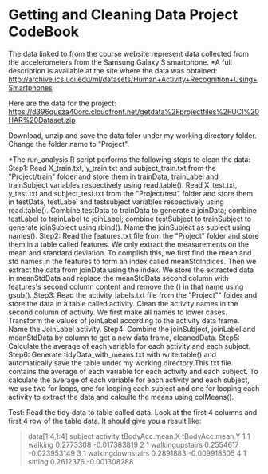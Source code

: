 Getting and Cleaning Data Project CodeBook
===================
The data linked to from the course website represent data collected from the accelerometers from the Samsung Galaxy S smartphone. 
*A full description is available at the site where the data was obtained: 
 http://archive.ics.uci.edu/ml/datasets/Human+Activity+Recognition+Using+Smartphones 

 Here are the data for the project: 
 https://d396qusza40orc.cloudfront.net/getdata%2Fprojectfiles%2FUCI%20HAR%20Dataset.zip 
 
 Download, unzip and save the data foler under my working directory folder. Change the folder name to "Project".

*The run_analysis.R script performs the following steps to clean the data:
Step1:
 Read X_train.txt, y_train.txt and subject_train.txt from the "Project/train" folder and store them in trainData, trainLabel and trainSubject variables respectively using read.table().
 Read X_test.txt, y_test.txt and subject_test.txt from the "Project/test" folder and store them in testData, testLabel and testsubject variables respectively using read.table().
 Combine testData to trainData to generate a joinData; combine testLabel to trainLabel to joinLabel; combine testSubject to trainSubject to generate joinSubject using rbind(). Name the joinSubject as subject using names().
Step2:
 Read the features.txt file from the "Project" folder and store them in a table called features. We only extract the measurements on the mean and standard deviation. 
 To complish this, we first find the mean and std names in the features to form an index called meanStdIndices. Then we extract the data from joinData using the index. We store the extracted data in meanStdData and replace the meanStdData second column with features's second column content and remove the () in that name using gsub().
Step3: 
 Read the activity_labels.txt file from the "Project"" folder and store the data in a table called activity.
 Clean the activity names in the second column of activity. We first make all names to lower cases. 
 Transform the values of joinLabel according to the activity data frame.
 Name the JoinLabel activity.
Step4:
 Combine the joinSubject, joinLabel and meanStdData by column to get a new data frame, cleanedData.
Step5:
 Calculate the average of each variable for each activity and each subject.
Step6:
 Generate tidyData_with_means.txt with write.table() and automatically save the table under my working directory.This txt file contains the average of each variable for each activity and each subject. To calculate the average of each variable for each activity and each subject, we use two for loops, one for looping each subject and one for looping each activity to extract the data and calculte the means using colMeans(). 
 
Test:
Read the tidy data to table called data. Look at the first 4 columns and first 4 row of the table data.
It should give you a result like:
> data[1:4,1:4]
  subject          activity tBodyAcc.mean.X tBodyAcc.mean.Y
1       1           walking       0.2773308    -0.017383819
2       1   walkingupstairs       0.2554617    -0.023953149
3       1 walkingdownstairs       0.2891883    -0.009918505
4       1           sitting       0.2612376    -0.001308288

